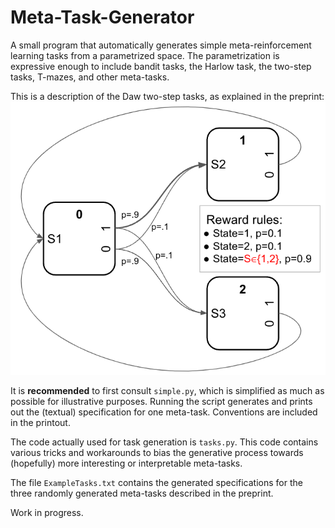# Meta-Task-Generator

A small program that automatically generates simple meta-reinforcement learning
tasks from a parametrized space. The parametrization is expressive enough to
include bandit tasks, the Harlow  task, the two-step tasks, T-mazes, and other
meta-tasks.

This is a description of the Daw two-step tasks, as explained in the preprint:
![Image of the two-step meta-task from the preprint](https://github.com/ThomasMiconi/Meta-Task-Generator/blob/main/twostep.png)



It is **recommended** to first consult `simple.py`, which is simplified as much as
possible for illustrative purposes. Running the script generates and prints out
the (textual) specification for one meta-task. Conventions are included in the printout. 

The code actually used for task generation is `tasks.py`. This code contains
various tricks and workarounds to bias the generative process towards
(hopefully) more interesting or interpretable meta-tasks.

The file `ExampleTasks.txt` contains the generated specifications for the three
randomly generated meta-tasks described in the preprint.

Work in progress.
